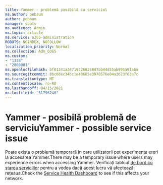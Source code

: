 ```yaml
---
title: Yammer - problemă posibilă cu serviciul
ms.author: pebaum
author: pebaum
manager: scotv
ms.audience: Admin
ms.topic: article
ms.service: o365-administration
ROBOTS: NOINDEX, NOFOLLOW
localization_priority: Normal
ms.collection: Adm_O365
ms.custom:
- "1338"
- "2800001"
ms.openlocfilehash: bf01341a34719326824847bb44d55ab995a9faba
ms.sourcegitcommit: 8bc60ec34bc1e40685e3976576e04a2623f63a7c
ms.translationtype: MT
ms.contentlocale: ro-RO
ms.lasthandoff: 04/15/2021
ms.locfileid: "51796248"
---
```

# <a name="yammer---possible-service-issue"></a><span data-ttu-id="6554e-102">Yammer - posibilă problemă de serviciu</span><span class="sxs-lookup"><span data-stu-id="6554e-102">Yammer - possible service issue</span></span>

<span data-ttu-id="6554e-103">Poate exista o problemă temporară în care utilizatorii pot experimenta erori la accesarea Yammer.</span><span class="sxs-lookup"><span data-stu-id="6554e-103">There may be a temporary issue where users may experience errors when accessing Yammer.</span></span> <span data-ttu-id="6554e-104">Verificați tabloul [de bord cu starea serviciilor](https://admin.microsoft.com/AdminPortal/Home#/servicehealth) pentru a vedea dacă acest lucru vă afectează rețeaua.</span><span class="sxs-lookup"><span data-stu-id="6554e-104">Check the [Service Health Dashboard](https://admin.microsoft.com/AdminPortal/Home#/servicehealth) to see if this affects your network.</span></span>
